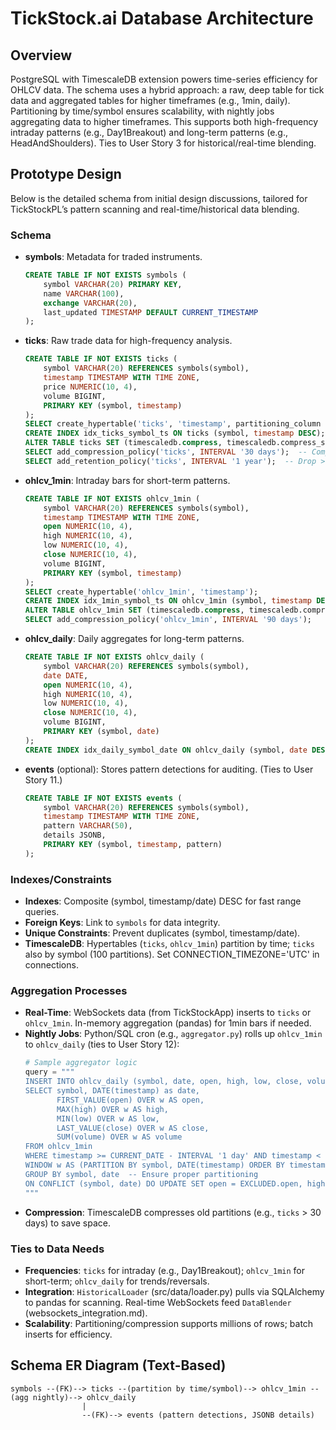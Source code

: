 # TickStock.ai Database Architecture

## Overview
PostgreSQL with TimescaleDB extension powers time-series efficiency for OHLCV data. The schema uses a hybrid approach: a raw, deep table for tick data and aggregated tables for higher timeframes (e.g., 1min, daily). Partitioning by time/symbol ensures scalability, with nightly jobs aggregating data to higher timeframes. This supports both high-frequency intraday patterns (e.g., Day1Breakout) and long-term patterns (e.g., HeadAndShoulders). Ties to User Story 3 for historical/real-time blending.

## Prototype Design
Below is the detailed schema from initial design discussions, tailored for TickStockPL’s pattern scanning and real-time/historical data blending.

### Schema
- **symbols**: Metadata for traded instruments.
  ```sql
  CREATE TABLE IF NOT EXISTS symbols (
      symbol VARCHAR(20) PRIMARY KEY,
      name VARCHAR(100),
      exchange VARCHAR(20),
      last_updated TIMESTAMP DEFAULT CURRENT_TIMESTAMP
  );
  ```
- **ticks**: Raw trade data for high-frequency analysis.
  ```sql
  CREATE TABLE IF NOT EXISTS ticks (
      symbol VARCHAR(20) REFERENCES symbols(symbol),
      timestamp TIMESTAMP WITH TIME ZONE,
      price NUMERIC(10, 4),
      volume BIGINT,
      PRIMARY KEY (symbol, timestamp)
  );
  SELECT create_hypertable('ticks', 'timestamp', partitioning_column => 'symbol', number_partitions => 100);
  CREATE INDEX idx_ticks_symbol_ts ON ticks (symbol, timestamp DESC);
  ALTER TABLE ticks SET (timescaledb.compress, timescaledb.compress_segmentby = 'symbol', timescaledb.compress_orderby = 'timestamp DESC');
  SELECT add_compression_policy('ticks', INTERVAL '30 days');  -- Compress >30 days old
  SELECT add_retention_policy('ticks', INTERVAL '1 year');  -- Drop >1yr old for space
  ```
- **ohlcv_1min**: Intraday bars for short-term patterns.
  ```sql
  CREATE TABLE IF NOT EXISTS ohlcv_1min (
      symbol VARCHAR(20) REFERENCES symbols(symbol),
      timestamp TIMESTAMP WITH TIME ZONE,
      open NUMERIC(10, 4),
      high NUMERIC(10, 4),
      low NUMERIC(10, 4),
      close NUMERIC(10, 4),
      volume BIGINT,
      PRIMARY KEY (symbol, timestamp)
  );
  SELECT create_hypertable('ohlcv_1min', 'timestamp');
  CREATE INDEX idx_1min_symbol_ts ON ohlcv_1min (symbol, timestamp DESC);
  ALTER TABLE ohlcv_1min SET (timescaledb.compress, timescaledb.compress_orderby = 'timestamp DESC');
  SELECT add_compression_policy('ohlcv_1min', INTERVAL '90 days');
  ```
- **ohlcv_daily**: Daily aggregates for long-term patterns.
  ```sql
  CREATE TABLE IF NOT EXISTS ohlcv_daily (
      symbol VARCHAR(20) REFERENCES symbols(symbol),
      date DATE,
      open NUMERIC(10, 4),
      high NUMERIC(10, 4),
      low NUMERIC(10, 4),
      close NUMERIC(10, 4),
      volume BIGINT,
      PRIMARY KEY (symbol, date)
  );
  CREATE INDEX idx_daily_symbol_date ON ohlcv_daily (symbol, date DESC);
  ```
- **events** (optional): Stores pattern detections for auditing. (Ties to User Story 11.)
  ```sql
  CREATE TABLE IF NOT EXISTS events (
      symbol VARCHAR(20) REFERENCES symbols(symbol),
      timestamp TIMESTAMP WITH TIME ZONE,
      pattern VARCHAR(50),
      details JSONB,
      PRIMARY KEY (symbol, timestamp, pattern)
  );
  ```

### Indexes/Constraints
- **Indexes**: Composite (symbol, timestamp/date) DESC for fast range queries.
- **Foreign Keys**: Link to `symbols` for data integrity.
- **Unique Constraints**: Prevent duplicates (symbol, timestamp/date).
- **TimescaleDB**: Hypertables (`ticks`, `ohlcv_1min`) partition by time; `ticks` also by symbol (100 partitions). Set CONNECTION_TIMEZONE='UTC' in connections.

### Aggregation Processes
- **Real-Time**: WebSockets data (from TickStockApp) inserts to `ticks` or `ohlcv_1min`. In-memory aggregation (pandas) for 1min bars if needed.
- **Nightly Jobs**: Python/SQL cron (e.g., `aggregator.py`) rolls up `ohlcv_1min` to `ohlcv_daily` (ties to User Story 12):
  ```python
  # Sample aggregator logic
  query = """
  INSERT INTO ohlcv_daily (symbol, date, open, high, low, close, volume)
  SELECT symbol, DATE(timestamp) as date,
         FIRST_VALUE(open) OVER w AS open,
         MAX(high) OVER w AS high,
         MIN(low) OVER w AS low,
         LAST_VALUE(close) OVER w AS close,
         SUM(volume) OVER w AS volume
  FROM ohlcv_1min
  WHERE timestamp >= CURRENT_DATE - INTERVAL '1 day' AND timestamp < CURRENT_DATE
  WINDOW w AS (PARTITION BY symbol, DATE(timestamp) ORDER BY timestamp ROWS BETWEEN UNBOUNDED PRECEDING AND UNBOUNDED FOLLOWING)
  GROUP BY symbol, date  -- Ensure proper partitioning
  ON CONFLICT (symbol, date) DO UPDATE SET open = EXCLUDED.open, high = EXCLUDED.high, low = EXCLUDED.low, close = EXCLUDED.close, volume = EXCLUDED.volume;
  """
  ```
- **Compression**: TimescaleDB compresses old partitions (e.g., `ticks` > 30 days) to save space.

### Ties to Data Needs
- **Frequencies**: `ticks` for intraday (e.g., Day1Breakout); `ohlcv_1min` for short-term; `ohlcv_daily` for trends/reversals.
- **Integration**: `HistoricalLoader` (src/data/loader.py) pulls via SQLAlchemy to pandas for scanning. Real-time WebSockets feed `DataBlender` (websockets_integration.md).
- **Scalability**: Partitioning/compression supports millions of rows; batch inserts for efficiency.

## Schema ER Diagram (Text-Based)
```
symbols --(FK)--> ticks --(partition by time/symbol)--> ohlcv_1min --(agg nightly)--> ohlcv_daily
                |
                --(FK)--> events (pattern detections, JSONB details)
```